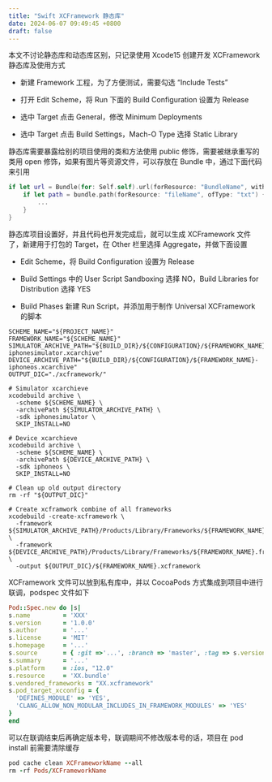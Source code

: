 ```yaml
---
title: "Swift XCFramework 静态库"
date: 2024-06-07 09:49:45 +0800
draft: false
---
```


本文不讨论静态库和动态库区别，只记录使用 Xcode15 创建开发 XCFramework 静态库及使用方式

- 新建 Framework 工程，为了方便测试，需要勾选 “Include Tests”

- 打开 Edit Scheme，将 Run 下面的 Build Configuration 设置为 Release  

- 选中 Target 点击 General，修改 Minimum Deployments

- 选中 Target 点击 Build Settings，Mach-O Type 选择 Static Library

静态库需要暴露给别的项目使用的类和方法使用 public 修饰，需要被继承重写的类用 open 修饰，如果有图片等资源文件，可以存放在 Bundle 中，通过下面代码来引用

```swift
if let url = Bundle(for: Self.self).url(forResource: "BundleName", withExtension: "bundle"), let bundle = Bundle(url: url) {
    if let path = bundle.path(forResource: "fileName", ofType: "txt") {
        ...
    }
}
```

静态库项目设置好，并且代码也开发完成后，就可以生成 XCFramework 文件了，新建用于打包的 Target，在 Other 栏里选择 Aggregate，并做下面设置

- Edit Scheme，将 Build Configuration 设置为 Release

- Build Settings 中的 User Script Sandboxing 选择 NO，Build Libraries for Distribution 选择 YES

- Build Phases 新建 Run Script，并添加用于制作 Universal XCFramework 的脚本

```shell
SCHEME_NAME="${PROJECT_NAME}"
FRAMEWORK_NAME="${SCHEME_NAME}"
SIMULATOR_ARCHIVE_PATH="${BUILD_DIR}/${CONFIGURATION}/${FRAMEWORK_NAME}-iphonesimulator.xcarchive"
DEVICE_ARCHIVE_PATH="${BUILD_DIR}/${CONFIGURATION}/${FRAMEWORK_NAME}-iphoneos.xcarchive"
OUTPUT_DIC="./xcframework/"

# Simulator xcarchieve
xcodebuild archive \
  -scheme ${SCHEME_NAME} \
  -archivePath ${SIMULATOR_ARCHIVE_PATH} \
  -sdk iphonesimulator \
  SKIP_INSTALL=NO
  
# Device xcarchieve
xcodebuild archive \
  -scheme ${SCHEME_NAME} \
  -archivePath ${DEVICE_ARCHIVE_PATH} \
  -sdk iphoneos \
  SKIP_INSTALL=NO
  
# Clean up old output directory
rm -rf "${OUTPUT_DIC}"

# Create xcframwork combine of all frameworks
xcodebuild -create-xcframework \
  -framework ${SIMULATOR_ARCHIVE_PATH}/Products/Library/Frameworks/${FRAMEWORK_NAME}.framework \
  -framework ${DEVICE_ARCHIVE_PATH}/Products/Library/Frameworks/${FRAMEWORK_NAME}.framework \
  -output ${OUTPUT_DIC}/${FRAMEWORK_NAME}.xcframework
```

XCFramework 文件可以放到私有库中，并以 CocoaPods 方式集成到项目中进行联调，podspec 文件如下

```ruby
Pod::Spec.new do |s|
s.name         = 'XXX'
s.version      = '1.0.0'
s.author       = '...'
s.license      = 'MIT'
s.homepage     = '...'
s.source       = { :git =>'...', :branch => 'master', :tag => s.version}
s.summary      = '...'
s.platform     = :ios, "12.0"
s.resource     = 'XX.bundle'
s.vendored_frameworks = "XX.xcframework"
s.pod_target_xcconfig = {
  'DEFINES_MODULE' => 'YES',
  'CLANG_ALLOW_NON_MODULAR_INCLUDES_IN_FRAMEWORK_MODULES' => 'YES'
}
end
```

可以在联调结束后再确定版本号，联调期间不修改版本号的话，项目在 pod install 前需要清除缓存

```ruby
pod cache clean XCFrameworkName --all
rm -rf Pods/XCFrameworkName
```